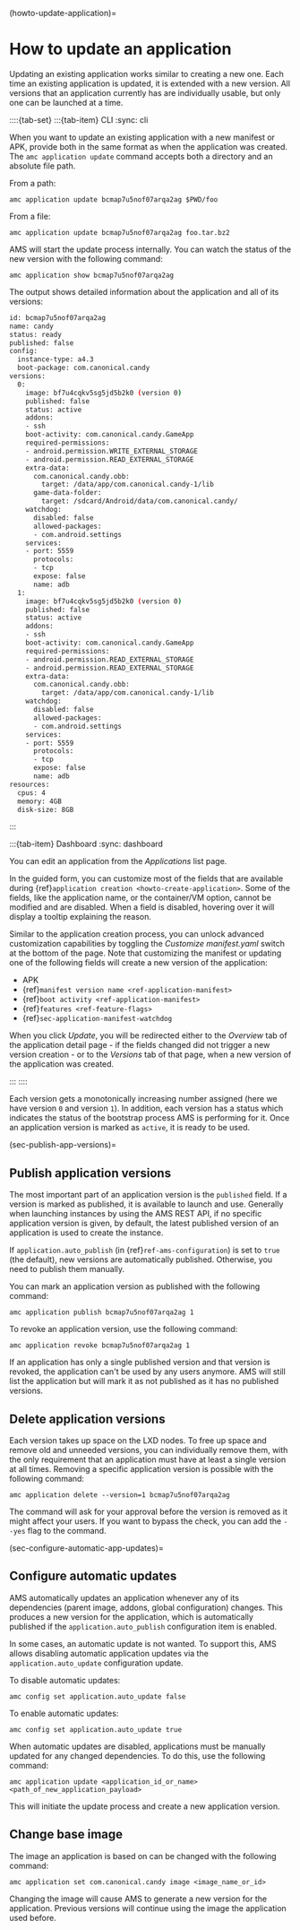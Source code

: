 (howto-update-application)=
# How to update an application

Updating an existing application works similar to creating a new one. Each time an existing application is updated, it is extended with a new version. All versions that an application currently has are individually usable, but only one can be launched at a time.

::::{tab-set}
:::{tab-item} CLI
:sync: cli

When you want to update an existing application with a new manifest or APK, provide both in the same format as when the application was created. The `amc application update` command accepts both a directory and an absolute file path.

From a path:

    amc application update bcmap7u5nof07arqa2ag $PWD/foo

From a file:

    amc application update bcmap7u5nof07arqa2ag foo.tar.bz2

AMS will start the update process internally. You can watch the status of the new version with the following command:

    amc application show bcmap7u5nof07arqa2ag

The output shows detailed information about the application and all of its versions:

```bash
id: bcmap7u5nof07arqa2ag
name: candy
status: ready
published: false
config:
  instance-type: a4.3
  boot-package: com.canonical.candy
versions:
  0:
    image: bf7u4cqkv5sg5jd5b2k0 (version 0)
    published: false
    status: active
    addons:
    - ssh
    boot-activity: com.canonical.candy.GameApp
    required-permissions:
    - android.permission.WRITE_EXTERNAL_STORAGE
    - android.permission.READ_EXTERNAL_STORAGE
    extra-data:
      com.canonical.candy.obb:
        target: /data/app/com.canonical.candy-1/lib
      game-data-folder:
        target: /sdcard/Android/data/com.canonical.candy/
    watchdog:
      disabled: false
      allowed-packages:
      - com.android.settings
    services:
    - port: 5559
      protocols:
      - tcp
      expose: false
      name: adb
  1:
    image: bf7u4cqkv5sg5jd5b2k0 (version 0)
    published: false
    status: active
    addons:
    - ssh
    boot-activity: com.canonical.candy.GameApp
    required-permissions:
    - android.permission.READ_EXTERNAL_STORAGE
    - android.permission.READ_EXTERNAL_STORAGE
    extra-data:
      com.canonical.candy.obb:
        target: /data/app/com.canonical.candy-1/lib
    watchdog:
      disabled: false
      allowed-packages:
      - com.android.settings
    services:
    - port: 5559
      protocols:
      - tcp
      expose: false
      name: adb
resources:
  cpus: 4
  memory: 4GB
  disk-size: 8GB
```

:::

:::{tab-item} Dashboard
:sync: dashboard

You can edit an application from the *Applications* list page.

In the guided form, you can customize most of the fields that are available during {ref}`application creation <howto-create-application>`. Some of the fields, like the application name, or the container/VM option, cannot be modified and are disabled. When a field is disabled, hovering over it will display a tooltip explaining the reason.

Similar to the application creation process, you can unlock advanced customization capabilities by toggling the *Customize manifest.yaml* switch at the bottom of the page. Note that customizing the manifest or updating one of the following fields will create a new version of the application:
* APK
* {ref}`manifest version name <ref-application-manifest>`
* {ref}`boot activity <ref-application-manifest>`
* {ref}`features <ref-feature-flags>` 
* {ref}`sec-application-manifest-watchdog`

When you click *Update*, you will be redirected either to the *Overview* tab of the application detail page - if the fields changed did not trigger a new version creation - or to the *Versions* tab of that page, when a new version of the application was created.

:::
::::

Each version gets a monotonically increasing number assigned (here we have version `0` and version `1`).
In addition, each version has a status which indicates the status of the bootstrap process AMS is performing for it. Once an application version is marked as `active`, it is ready to be used.

(sec-publish-app-versions)=
## Publish application versions

The most important part of an application version is the `published` field. If a version is marked as published, it is available to launch and use. Generally when launching instances by using the AMS REST API, if no specific application version is given, by default, the latest published version of an application is used to create the instance.

If `application.auto_publish` (in {ref}`ref-ams-configuration`) is set to `true` (the default), new versions are automatically published. Otherwise, you need to publish them manually.

You can mark an application version as published with the following command:

    amc application publish bcmap7u5nof07arqa2ag 1

To revoke an application version, use the following command:

    amc application revoke bcmap7u5nof07arqa2ag 1

If an application has only a single published version and that version is revoked, the application can't be used by any users anymore. AMS will still list the application but will mark it as not published as it has no published versions.

## Delete application versions

Each version takes up space on the LXD nodes. To free up space and remove old and unneeded versions, you can individually remove them, with the only requirement that an application must have at least a single version at all times. Removing a specific application version is possible with the following command:

    amc application delete --version=1 bcmap7u5nof07arqa2ag

The command will ask for your approval before the version is removed as it might affect your users. If you want to bypass the check, you can add the `--yes` flag to the command.

(sec-configure-automatic-app-updates)=
## Configure automatic updates

AMS automatically updates an application whenever any of its dependencies (parent image, addons, global configuration) changes. This produces a new version for the application, which is automatically published if the `application.auto_publish` configuration item is enabled.

In some cases, an automatic update is not wanted. To support this, AMS allows disabling automatic application updates via the `application.auto_update` configuration update.

To disable automatic updates:

    amc config set application.auto_update false

To enable automatic updates:

    amc config set application.auto_update true

When automatic updates are disabled, applications must be manually updated for any changed dependencies. To do this, use the following command:

    amc application update <application_id_or_name> <path_of_new_application_payload>

This will initiate the update process and create a new application version.

## Change base image

The image an application is based on can be changed with the following command:

    amc application set com.canonical.candy image <image_name_or_id>

Changing the image will cause AMS to generate a new version for the application. Previous versions will continue using the image the application used before.
